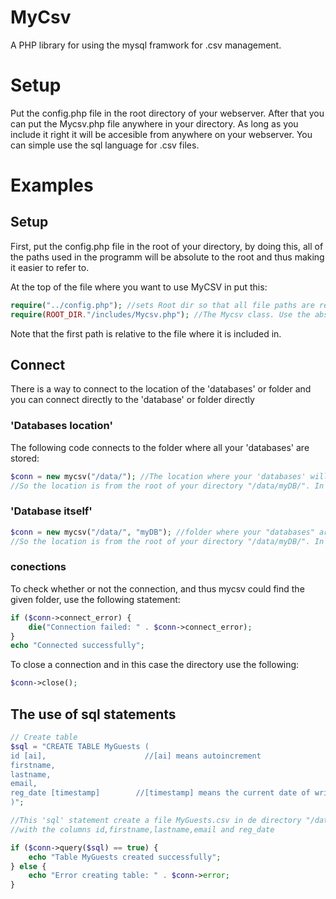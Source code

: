 # MyCsv
A PHP library for using the mysql framwork for .csv management.

# Setup
Put the config.php file in the root directory of your webserver. 
After that you can put the Mycsv.php file anywhere in your directory. As long as you include it right it will be accesible from 
anywhere on your webserver. You can simple use the sql language for .csv files. 

# Examples
## Setup
First, put the config.php file in the root of your directory, by doing this, all of the paths used in the programm will be absolute to the root and thus making it easier to refer to.

At the top of the file where you want to use MyCSV in put this:
```php
require("../config.php"); //sets Root dir so that all file paths are relative to the webservers root
require(ROOT_DIR."/includes/Mycsv.php"); //The Mycsv class. Use the absolute path from root after ROOT_DIR
```
Note that the first path is relative to the file where it is included in.

## Connect
There is a way to connect to the location of the 'databases' or folder and you can connect directly to the 'database' or folder directly
### 'Databases location'
The following code connects to the folder where all your 'databases' are stored:
```php
$conn = new mycsv("/data/"); //The location where your 'databases' will be created is (from root) /data/. 
//So the location is from the root of your directory "/data/myDB/". In here will your tables or .csv files be stored.
```
### 'Database itself'
```php
$conn = new mycsv("/data/", "myDB"); //folder where your "databases" are stored and the name of your "database" aka folder. 
//So the location is from the root of your directory "/data/myDB/". In here will your tables or .csv files be stored.
```

### conections
To check whether or not the connection, and thus mycsv could find the given folder, use the following statement:
```php
if ($conn->connect_error) {
    die("Connection failed: " . $conn->connect_error);
} 
echo "Connected successfully";
```
To close a connection and in this case the directory use the following:
```php
$conn->close();
```
## The use of sql statements

```php
// Create table
$sql = "CREATE TABLE MyGuests (
id [ai],                      //[ai] means autoincrement
firstname,
lastname,
email,
reg_date [timestamp]        //[timestamp] means the current date of writing the data to the .csv file. 
)";

//This 'sql' statement create a file MyGuests.csv in de directory "/data/myDB/" 
//with the columns id,firstname,lastname,email and reg_date

if ($conn->query($sql) == true) {
    echo "Table MyGuests created successfully";
} else {
    echo "Error creating table: " . $conn->error;
}
```
